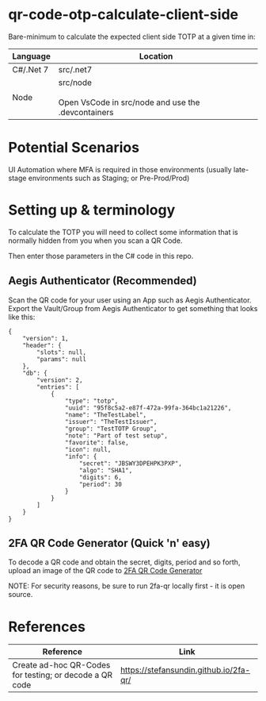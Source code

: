 # qr-code-otp-calculate-client-side
Bare-minimum to calculate the expected client side TOTP at a given time in:

| Language | Location |
| -- | -- |
| C#/.Net 7 | src/.net7 |
| Node | src/node<br/><br/>Open VsCode in src/node and use the .devcontainers |

# Potential Scenarios
UI Automation where MFA is required in those environments (usually late-stage environments such as Staging; or Pre-Prod/Prod)

# Setting up & terminology
To calculate the TOTP you will need to collect some information that is normally hidden from you when you scan a QR Code. 

Then enter those parameters in the C# code in this repo. 

## Aegis Authenticator (Recommended)
Scan the QR code for your user using an App such as Aegis Authenticator. Export the Vault/Group from Aegis Authenticator to get something that looks like this:

```
{
    "version": 1,
    "header": {
        "slots": null,
        "params": null
    },
    "db": {
        "version": 2,
        "entries": [
            {
                "type": "totp",
                "uuid": "95f8c5a2-e87f-472a-99fa-364bc1a21226",
                "name": "TheTestLabel",
                "issuer": "TheTestIssuer",
                "group": "TestTOTP Group",
                "note": "Part of test setup",
                "favorite": false,
                "icon": null,
                "info": {
                    "secret": "JBSWY3DPEHPK3PXP",
                    "algo": "SHA1",
                    "digits": 6,
                    "period": 30
                }
            }
        ]
    }
}
```

## 2FA QR Code Generator (Quick 'n' easy)
To decode a QR code and obtain the secret, digits, period and so forth, upload an image of the QR code to [2FA QR Code Generator](https://stefansundin.github.io/2fa-qr/)

NOTE: For security reasons, be sure to run 2fa-qr locally first - it is open source. 

# References
| Reference | Link |
| -- | -- |
| Create ad-hoc QR-Codes for testing; or decode a QR code | https://stefansundin.github.io/2fa-qr/ |
